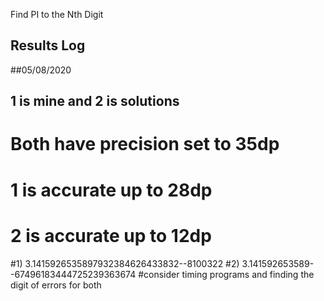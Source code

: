 Find PI to the Nth Digit





## Results Log
##05/08/2020 
## 1 is mine and 2 is solutions
# Both have precision set to 35dp
# 1 is accurate up to 28dp
# 2 is accurate up to 12dp
#1) 3.1415926535897932384626433832--8100322
#2) 3.141592653589--67496183444725239363674
#consider timing programs and finding the digit of errors for both
